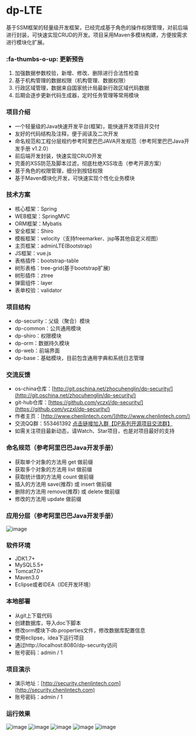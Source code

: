 # dp-LTE
基于SSM框架的轻量级开发框架，已经完成基于角色的操作权限管理，对前后端进行封装，可快速实现CRUD的开发。项目采用Maven多模块构建，方便按需求进行模块化扩展。

###  :fa-thumbs-o-up: 更新预告

1. 加强数据参数校验，新增、修改、删除进行合法性检查
2. 基于机构管理的数据权限（机构管理、数据权限）
3. 行政区域管理，数据来自国家统计局最新行政区域代码数据
4. 后期会逐步更新代码生成器，定时任务管理等常用模块

### 项目介绍
- 一个轻量级的Java快速开发平台(框架)，能快速开发项目并交付
- 友好的代码结构及注释，便于阅读及二次开发
- 命名规范和工程分层规约参考阿里巴巴JAVA开发规范（参考阿里巴巴Java开发手册 v1.2.0）
- 前后端开发封装，快速实现CRUD开发
- 完善的XSS防范及脚本过滤，彻底杜绝XSS攻击（参考开源方案）
- 基于角色的权限管理，细分到按钮权限
- 基于Maven模块化开发，可快速实现个性化业务模块
### 技术方案
- 核心框架：Spring
- WEB框架：SpringMVC
- ORM框架：Mybatis
- 安全框架：Shiro
- 模板框架：velocity（支持freemarker、jsp等其他自定义视图）
- 主页框架：adminLTE(Bootstrap)
- JS框架：vue.js
- 表格插件：bootstrap-table
- 树形表格：tree-grid(基于bootstrap扩展)
- 树形插件：ztree
- 弹窗组件：layer
- 表单校验：validator
### 项目结构
- dp-security：父级（聚合）模块
- dp-common：公共通用模块
- dp-shiro：权限模块
- dp-orm：数据持久模块
- dp-web：前端界面
- dp-base：基础模块，目前包含通用字典和系统日志管理
### 交流反馈
- os-china仓库：[http://git.oschina.net/zhocuhenglin/dp-security/](http://git.oschina.net/zhocuhenglin/dp-security/)
- git-hub仓库：[https://github.com/yczxl/dp-security/](https://github.com/yczxl/dp-security/)
- 作者主页：[http://www.chenlintech.com/](http://www.chenlintech.com/)
- 交流QQ群：553461392  [点击链接加入群【DP系列开源项目交流群】](https://jq.qq.com/?_wv=1027&k=4ECE8hk)
- 如需关注项目最新动态，请Watch、Star项目，也是对项目最好的支持
### 命名规范（参考阿里巴巴Java开发手册）
-  获取单个对象的方法用 get 做前缀
-  获取多个对象的方法用 list 做前缀
-  获取统计值的方法用 count 做前缀
-  插入的方法用 save(推荐) 或 insert 做前缀
-  删除的方法用 remove(推荐) 或 delete 做前缀
-  修改的方法用 update 做前缀
### 应用分层（参考阿里巴巴Java开发手册）
![image](http://chenlintech.com:8080/statics/img/0.png)
### 软件环境
- JDK1.7+
- MySQL5.5+
- Tomcat7.0+
- Maven3.0
- Eclipse或者IDEA（IDE开发环境）
### 本地部署
- 从git上下载代码
- 创建数据库，导入doc下脚本
- 修改orm模块下db.properties文件，修改数据库配置信息
- 使用eclipse，idea下运行项目
- 通过http://localhost:8080/dp-security访问
- 账号密码：admin / 1
### 项目演示
- 演示地址：[http://security.chenlintech.com](http://security.chenlintech.com)
- 账号密码：admin / 1
### 运行效果
![image](http://chenlintech.com:8080/statics/img/1.png)
![image](http://chenlintech.com:8080/statics/img/2.png)
![image](http://chenlintech.com:8080/statics/img/3.png)
![image](http://chenlintech.com:8080/statics/img/4.png)
![image](http://chenlintech.com:8080/statics/img/5.png)